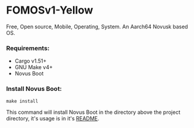 # FOMOSv1-Yellow

Free, Open source, Mobile, Operating, System. An Aarch64 Novusk based OS.

### Requirements:
- Cargo v1.51+
- GNU Make v4+
- Novus Boot

### Install Novus Boot:
```commandline
make install
```

This command will install Novus Boot in the directory above the project directory, it's usage is in it's 
[README](https://github.com/new-kernel/novus-boot/blob/master/README.md).
